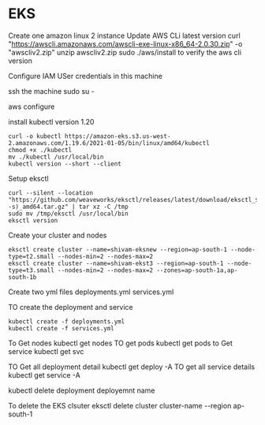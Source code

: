 # EKS


Create one amazon linux 2 instance
Update AWS CLi latest version
   curl "https://awscli.amazonaws.com/awscli-exe-linux-x86_64-2.0.30.zip" -o "awscliv2.zip"
   unzip awscliv2.zip
   sudo ./aws/install
to verify the aws cli version

Configure IAM USer credentials in this machine

ssh the machine
sudo su -

aws configure

install kubectl version 1.20
   
   ```
   curl -o kubectl https://amazon-eks.s3.us-west-2.amazonaws.com/1.19.6/2021-01-05/bin/linux/amd64/kubectl
   chmod +x ./kubectl
   mv ./kubectl /usr/local/bin 
   kubectl version --short --client
   
   ```
   
Setup eksctl
  ```
  curl --silent --location "https://github.com/weaveworks/eksctl/releases/latest/download/eksctl_$(uname -s)_amd64.tar.gz" | tar xz -C /tmp
  sudo mv /tmp/eksctl /usr/local/bin
  eksctl version
  
  ```
 
Create your cluster and nodes
  
  ```
  eksctl create cluster --name=shivam-eksnew --region=ap-south-1 --node-type=t2.small --nodes-min=2 --nodes-max=2
  eksctl create cluster --name=shivam-ekst3 --region=ap-south-1 --node-type=t3.small --nodes-min=2 --nodes-max=2 --zones=ap-south-1a,ap-south-1b
  ```
  
Create two yml files
deployments.yml
services.yml

TO create the deployment and service

```
kubectl create -f deployments.yml
kubectl create -f services.yml

```

To Get nodes
 kubectl get nodes
TO get pods
 kubectl get pods
to Get service
 kubectl get svc

TO Get all deployment detail
kubectl get deploy -A
TO get all service details
 kubectl get service -A

kubectl delete deployment deployemnt name



  
To delete the EKS clsuter
  eksctl delete cluster cluster-name --region ap-south-1
